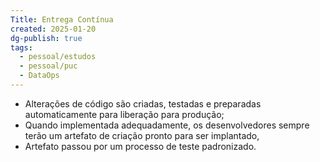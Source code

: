 ```yaml
---
Title: Entrega Contínua
created: 2025-01-20
dg-publish: true
tags:
  - pessoal/estudos
  - pessoal/puc
  - DataOps
---
```

- Alterações de código são criadas, testadas e preparadas automaticamente para liberação para produção;
- Quando implementada adequadamente, os desenvolvedores sempre terão um artefato de criação pronto para ser implantado,
- Artefato passou por um processo de teste padronizado.